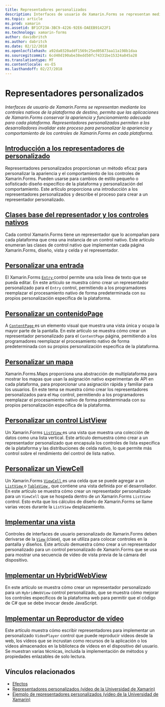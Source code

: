 ```yaml
---
title: Representadores personalizados
description: Interfaces de usuario de Xamarin.Forms se representan mediante los controles nativos de la plataforma de destino, permita que las aplicaciones de Xamarin.Forms conservar la apariencia y funcionamiento adecuada para cada plataforma. Representadores personalizados permiten a los desarrolladores invalidar este proceso para personalizar la apariencia y comportamiento de los controles de Xamarin.Forms en cada plataforma.
ms.topic: article
ms.prod: xamarin
ms.assetid: BF1CF23A-3BC9-4226-92E6-DAEEB91422F1
ms.technology: xamarin-forms
author: davidbritch
ms.author: dabritch
ms.date: 02/12/2018
ms.openlocfilehash: a92da0320addf1569c25ed05873aa11a198b1daa
ms.sourcegitcommit: 6cd40d190abe38edd50fc74331be15324a845a28
ms.translationtype: MT
ms.contentlocale: es-ES
ms.lasthandoff: 02/27/2018
---
```

# <a name="custom-renderers"></a>Representadores personalizados

_Interfaces de usuario de Xamarin.Forms se representan mediante los controles nativos de la plataforma de destino, permita que las aplicaciones de Xamarin.Forms conservar la apariencia y funcionamiento adecuada para cada plataforma. Representadores personalizados permiten a los desarrolladores invalidar este proceso para personalizar la apariencia y comportamiento de los controles de Xamarin.Forms en cada plataforma._

## <a name="introduction-to-custom-renderersintroductionmd"></a>[Introducción a los representadores de personalizado](introduction.md)

Representadores personalizados proporcionan un método eficaz para personalizar la apariencia y el comportamiento de los controles de Xamarin.Forms. Pueden usarse para cambios de estilo pequeño o sofisticado diseño específico de la plataforma y personalización del comportamiento. Este artículo proporciona una introducción a los representadores personalizados y describe el proceso para crear a un representador personalizado.

## <a name="renderer-base-classes-and-native-controlsrenderersmd"></a>[Clases base del representador y los controles nativos](renderers.md)

Cada control Xamarin.Forms tiene un representador que lo acompañan para cada plataforma que crea una instancia de un control nativo. Este artículo enumeran las clases de control nativo que implementan cada página Xamarin.Forms, diseño, vista y celda y el representador.

## <a name="customizing-an-entryentrymd"></a>[Personalizar una entrada](entry.md)

El Xamarin.Forms [ `Entry` ](https://developer.xamarin.com/api/type/Xamarin.Forms.Entry/) control permite una sola línea de texto que se pueda editar. En este artículo se muestra cómo crear un representador personalizado para el `Entry` control, permitiendo a los programadores reemplazar el procesamiento nativo de forma predeterminada con su propios personalización específica de la plataforma.

## <a name="customizing-a-contentpagecontentpagemd"></a>[Personalizar un contenidoPage](contentpage.md)

A [ `ContentPage` ](https://developer.xamarin.com/api/type/Xamarin.Forms.ContentPage/) es un elemento visual que muestra una vista única y ocupa la mayor parte de la pantalla. En este artículo se muestra cómo crear un representador personalizado para el `ContentPage` página, permitiendo a los programadores reemplazar el procesamiento nativo de forma predeterminada con su propios personalización específica de la plataforma.

## <a name="customizing-a-mapmapindexmd"></a>[Personalizar un mapa](map/index.md)

Xamarin.Forms.Maps proporciona una abstracción de multiplataforma para mostrar los mapas que usan la asignación nativo experimentan de API en cada plataforma, para proporcionar una asignación rápida y familiar para los usuarios. En este tema se muestra cómo crear los representadores personalizados para el `Map` control, permitiendo a los programadores reemplazar el procesamiento nativo de forma predeterminada con su propios personalización específica de la plataforma.

## <a name="customizing-a-listviewlistviewmd"></a>[Personalizar un control ListView](listview.md)

Un Xamarin.Forms [ `ListView` ](https://developer.xamarin.com/api/type/Xamarin.Forms.ListView/) es una vista que muestra una colección de datos como una lista vertical. Este artículo demuestra cómo crear a un representador personalizado que encapsula los controles de lista específica de la plataforma y las distribuciones de celda nativo, lo que permite más control sobre el rendimiento del control de lista nativo.

## <a name="customizing-a-viewcellviewcellmd"></a>[Personalizar un ViewCell](viewcell.md)

Un Xamarin.Forms [ `ViewCell` ](https://developer.xamarin.com/api/type/Xamarin.Forms.ViewCell/) es una celda que se puede agregar a un [ `ListView` ](https://developer.xamarin.com/api/type/Xamarin.Forms.ListView/) o [ `TableView` ](https://developer.xamarin.com/api/type/Xamarin.Forms.TableView/), que contiene una vista definida por el desarrollador. En este artículo se muestra cómo crear un representador personalizado para un `ViewCell` que se hospeda dentro de un Xamarin.Forms `ListView` control. Esto evita que los cálculos de diseño de Xamarin.Forms se llame varias veces durante la `ListView` desplazamiento.

## <a name="implementing-a-viewviewmd"></a>[Implementar una vista](view.md)

Controles de interfaces de usuario personalizado de Xamarin.Forms deben derivarse de la [ `View` ](https://developer.xamarin.com/api/type/Xamarin.Forms.View/) (clase), que se utiliza para colocar controles en la pantalla y diseños. Este artículo demuestra cómo crear a un representador personalizado para un control personalizado de Xamarin.Forms que se usa para mostrar una secuencia de vídeo de vista previa de la cámara del dispositivo.

## <a name="implementing-a-hybridwebviewhybridwebviewmd"></a>[Implementar un HybridWebView](hybridwebview.md)

En este artículo se muestra cómo crear un representador personalizado para un `HybridWebView` control personalizado, que se muestra cómo mejorar los controles específicos de la plataforma web para permitir que el código de C# que se debe invocar desde JavaScript.

## <a name="implementing-a-video-playervideo-playerindexmd"></a>[Implementar un Reproductor de vídeo](video-player/index.md)

Este artículo muestra cómo escribir representadores para implementar un personalizado `VideoPlayer` control que puede reproducir vídeos desde la web, los vídeos que se incrustan como recursos de la aplicación o los vídeos almacenados en la biblioteca de vídeos en el dispositivo del usuario. Se muestran varias técnicas, incluida la implementación de métodos y propiedades enlazables de solo lectura. 


## <a name="related-links"></a>Vínculos relacionados

- [Efectos](~/xamarin-forms/app-fundamentals/effects/index.md)
- [Representadores personalizados (vídeo de la Universidad de Xamarin)](https://developer.xamarin.com/videos/cross-platform/xamarinforms-custom-renderers/)
- [Ejemplo de representadores personalizados (vídeo de la Universidad de Xamarin)](http://bit.ly/xf-customrenderer)
